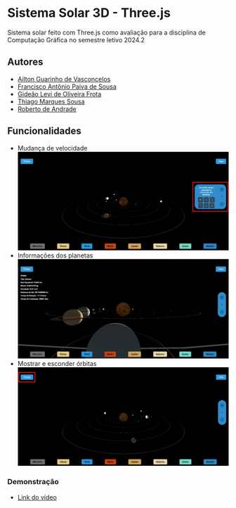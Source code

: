 # Sistema Solar 3D - Three.js

Sistema solar feito com Three.js como avaliação para a disciplina de Computação Gráfica no semestre letivo 2024.2

## Autores

- [Ailton Guarinho de Vasconcelos](https://github.com/AkowsS)
- [Francisco Antônio Paiva de Sousa](https://github.com/fcooantonio)
- [Gideão Levi de Oliveira Frota](https://www.github.com/levifrota)
- [Thiago Marques Sousa](https://github.com/thiagomars)
- [Roberto de Andrade](https://github.com/Roberto10Andrade)

## Funcionalidades

- Mudança de velocidade
![Mudança de velocidade através de botões](images-readme/image-1.png)
- Informações dos planetas
![Informações dos planetas](images-readme/image.png)
- Mostrar e esconder órbitas
![Mostrar e esconder órbitas](images-readme/image-2.png)

### Demonstração

- [Link do vídeo](https://youtu.be/MJVSvTSti24)
